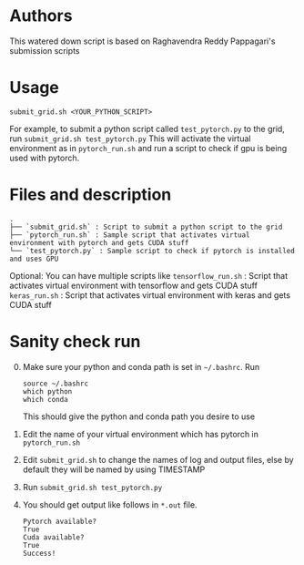 # Authors
This watered down script is based on Raghavendra Reddy Pappagari's submission scripts

# Usage
`submit_grid.sh <YOUR_PYTHON_SCRIPT>`

For example, to submit a python script called `test_pytorch.py` to the grid, run
`submit_grid.sh test_pytorch.py`
This will activate the virtual environment as in `pytorch_run.sh` and run a script to check if gpu is being used with pytorch.

# Files and description 
```
.
├── `submit_grid.sh` : Script to submit a python script to the grid
├── `pytorch_run.sh` : Sample script that activates virtual environment with pytorch and gets CUDA stuff
└── `test_pytorch.py` : Sample script to check if pytorch is installed and uses GPU

```

Optional: You can have multiple scripts like
`tensorflow_run.sh` : Script that activates virtual environment with tensorflow and gets CUDA stuff
`keras_run.sh` : Script that activates virtual environment with keras and gets CUDA stuff

# Sanity check run
0) Make sure your python and conda path is set in `~/.bashrc`. Run 
    ```
    source ~/.bashrc
    which python
    which conda
    ```
    This should give the python and conda path you desire to use
1) Edit the name of your virtual environment which has pytorch in `pytorch_run.sh`
2) Edit `submit_grid.sh` to change the names of log and output files, else by default they will be named by using TIMESTAMP
3) Run `submit_grid.sh test_pytorch.py`
4) You should get output like follows in `*.out` file.

    ```
    Pytorch available?
    True
    Cuda available?
    True
    Success!
    ```
